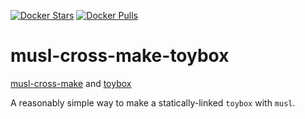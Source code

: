[![Docker Stars](https://img.shields.io/docker/stars/rethink-neil/musl-cross-make-toybox.svg?style=flat-square)](https://hub.docker.com/r/rethink-neil/musl-cross-make-toybox/)
[![Docker Pulls](https://img.shields.io/docker/pulls/rethink-neil/musl-cross-make-toybox.svg?style=flat-square)](https://hub.docker.com/r/rethink-neil/musl-cross-make-toybox/)

musl-cross-make-toybox
======================

[musl-cross-make](https://github.com/richfelker/musl-cross-make)
and [toybox](https://github.com/landley/toybox)

A reasonably simple way to make a statically-linked `toybox` with `musl`.
